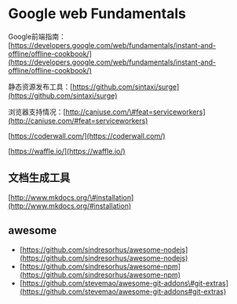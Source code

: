 # Google web Fundamentals

Google前端指南：[https://developers.google.com/web/fundamentals/instant-and-offline/offline-cookbook/](https://developers.google.com/web/fundamentals/instant-and-offline/offline-cookbook/)

静态资源发布工具：[https://github.com/sintaxi/surge](https://github.com/sintaxi/surge)

浏览器支持情况：[http://caniuse.com/\#feat=serviceworkers](http://caniuse.com/#feat=serviceworkers)

[https://coderwall.com/](https://coderwall.com/)

[https://waffle.io/](https://waffle.io/)

## 文档生成工具

[http://www.mkdocs.org/\#installation](http://www.mkdocs.org/#installation)

## awesome

* [https://github.com/sindresorhus/awesome-nodejs](https://github.com/sindresorhus/awesome-nodejs)
* [https://github.com/sindresorhus/awesome-npm](https://github.com/sindresorhus/awesome-npm)
* [https://github.com/stevemao/awesome-git-addons\#git-extras](https://github.com/stevemao/awesome-git-addons#git-extras)



